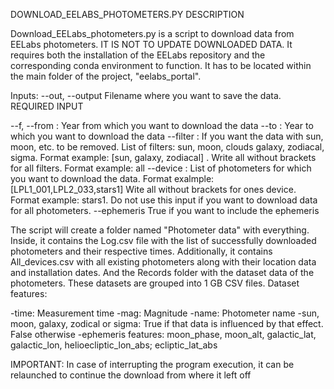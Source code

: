 DOWNLOAD_EELABS_PHOTOMETERS.PY DESCRIPTION

Download_EELabs_photometers.py is a script to download data from EELabs photometers. IT IS NOT TO UPDATE DOWNLOADED DATA. It 
requires both the installation of the EELabs repository and the corresponding conda environment to function. It has to be located 
within the main folder of the project, "eelabs_portal".

Inputs:
--out, --output Filename where you want to save the data. REQUIRED INPUT

--f, --from : Year from which you want to download the data
--to : Year to which you want to download the data
--filter : If you want the data with sun, moon, etc. to be removed. List of filters: sun, moon, clouds galaxy, zodiacal, sigma. 
Format example: [sun, galaxy, zodiacal] . Write all without brackets for all filters. Format example: all
--device : List of photometers for which you want to download the data. Format exalmple: [LPL1_001,LPL2_033,stars1] Wite all 
without brackets for ones device. Format example: stars1. Do not use this input if you want to download data for all photometers.
--ephemeris True  if you want to include the ephemeris

The script will create a folder named "Photometer data" with everything. Inside, it contains the Log.csv file with the list of 
successfully downloaded photometers and their respective times. Additionally, it contains All_devices.csv with all existing 
photometers along with their location data and installation dates. And the Records folder with the dataset data of the photometers. 
These datasets are grouped into 1 GB CSV files. Dataset features:

-time: Measurement time
-mag: Magnitude
-name: Photometer name
-sun, moon, galaxy, zodical or sigma: True if that data is influenced by that effect. False otherwise
-ephemeris features: moon_phase, moon_alt, galactic_lat, galactic_lon, helioecliptic_lon_abs; ecliptic_lat_abs

IMPORTANT: In case of interrupting the program execution, it can be relaunched to continue the download from where it left off
